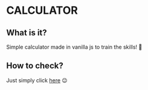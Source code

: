 # CALCULATOR    

## What is it?

Simple calculator made in vanilla js to train the skills! 💪

## How to check?

Just simply click [here](https://spacehiker.github.io/calculator/) 😉


